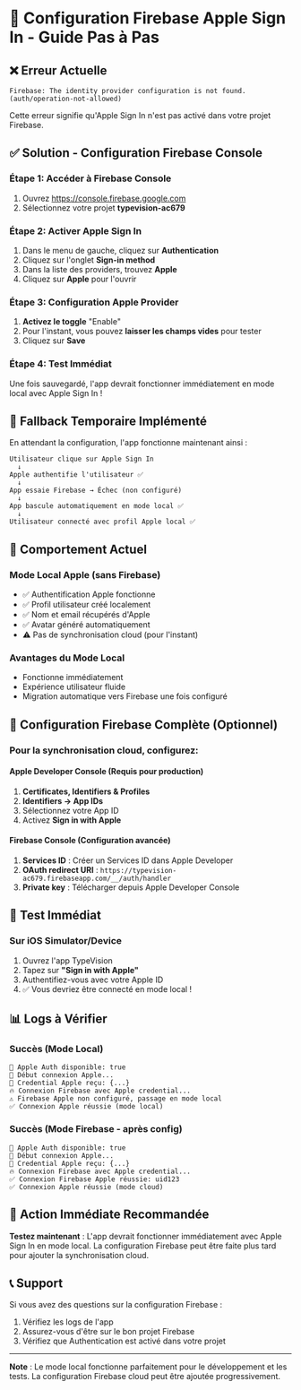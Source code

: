 # 🍎 Configuration Firebase Apple Sign In - Guide Pas à Pas

## ❌ Erreur Actuelle
```
Firebase: The identity provider configuration is not found. (auth/operation-not-allowed)
```

Cette erreur signifie qu'Apple Sign In n'est pas activé dans votre projet Firebase.

## ✅ Solution - Configuration Firebase Console

### Étape 1: Accéder à Firebase Console
1. Ouvrez https://console.firebase.google.com
2. Sélectionnez votre projet **typevision-ac679**

### Étape 2: Activer Apple Sign In
1. Dans le menu de gauche, cliquez sur **Authentication**
2. Cliquez sur l'onglet **Sign-in method**
3. Dans la liste des providers, trouvez **Apple**
4. Cliquez sur **Apple** pour l'ouvrir

### Étape 3: Configuration Apple Provider
1. **Activez le toggle** "Enable"
2. Pour l'instant, vous pouvez **laisser les champs vides** pour tester
3. Cliquez sur **Save**

### Étape 4: Test Immédiat
Une fois sauvegardé, l'app devrait fonctionner immédiatement en mode local avec Apple Sign In !

## 🔄 Fallback Temporaire Implémenté

En attendant la configuration, l'app fonctionne maintenant ainsi :

```
Utilisateur clique sur Apple Sign In
  ↓
Apple authentifie l'utilisateur ✅
  ↓
App essaie Firebase → Échec (non configuré)
  ↓
App bascule automatiquement en mode local ✅
  ↓
Utilisateur connecté avec profil Apple local ✅
```

## 📱 Comportement Actuel

### Mode Local Apple (sans Firebase)
- ✅ Authentification Apple fonctionne
- ✅ Profil utilisateur créé localement
- ✅ Nom et email récupérés d'Apple
- ✅ Avatar généré automatiquement
- ⚠️ Pas de synchronisation cloud (pour l'instant)

### Avantages du Mode Local
- Fonctionne immédiatement
- Expérience utilisateur fluide
- Migration automatique vers Firebase une fois configuré

## 🚀 Configuration Firebase Complète (Optionnel)

### Pour la synchronisation cloud, configurez:

#### Apple Developer Console (Requis pour production)
1. **Certificates, Identifiers & Profiles**
2. **Identifiers → App IDs**
3. Sélectionnez votre App ID
4. Activez **Sign in with Apple**

#### Firebase Console (Configuration avancée)
1. **Services ID** : Créer un Services ID dans Apple Developer
2. **OAuth redirect URI** : `https://typevision-ac679.firebaseapp.com/__/auth/handler`
3. **Private key** : Télécharger depuis Apple Developer Console

## 🧪 Test Immédiat

### Sur iOS Simulator/Device
1. Ouvrez l'app TypeVision
2. Tapez sur **"Sign in with Apple"**
3. Authentifiez-vous avec votre Apple ID
4. ✅ Vous devriez être connecté en mode local !

## 📊 Logs à Vérifier

### Succès (Mode Local)
```
🍎 Apple Auth disponible: true
🍎 Début connexion Apple...
🍎 Credential Apple reçu: {...}
🔥 Connexion Firebase avec Apple credential...
⚠️ Firebase Apple non configuré, passage en mode local
✅ Connexion Apple réussie (mode local)
```

### Succès (Mode Firebase - après config)
```
🍎 Apple Auth disponible: true
🍎 Début connexion Apple...
🍎 Credential Apple reçu: {...}
🔥 Connexion Firebase avec Apple credential...
✅ Connexion Firebase Apple réussie: uid123
✅ Connexion Apple réussie (mode cloud)
```

## 🎯 Action Immédiate Recommandée

**Testez maintenant** : L'app devrait fonctionner immédiatement avec Apple Sign In en mode local. La configuration Firebase peut être faite plus tard pour ajouter la synchronisation cloud.

## 📞 Support

Si vous avez des questions sur la configuration Firebase :
1. Vérifiez les logs de l'app
2. Assurez-vous d'être sur le bon projet Firebase
3. Vérifiez que Authentication est activé dans votre projet

---

**Note** : Le mode local fonctionne parfaitement pour le développement et les tests. La configuration Firebase cloud peut être ajoutée progressivement.
